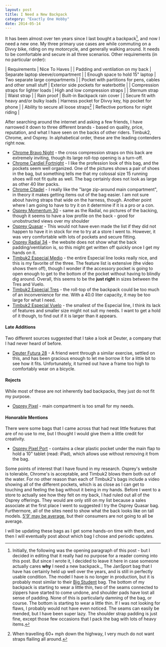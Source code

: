 ```yaml
---
layout: post
title: I Need a New Backpack
category: "Exactly One Hobby"
date: 2014-05-14
---
```


It has been almost over ten years since I last bought a backpack[^1], and now I need a new one.  My three primary use cases are while commuting on a Divvy bike, riding on my motorcycle, and generally walking around.  It needs to be comfortable and secure in all three scenarios. Other requirements (in no particular order):

| Requirements | Nice To Haves |
| Padding and ventilation on my back | Separate laptop sleeve/compartment |
| Enough space to hold 15" laptop | Two separate large compartments |
| Pocket with partitions for pens, cables and other small stuff | Exterior side pockets for waterbottle |
| Compression straps for lighter loads | High and low compression straps |
| Sternum strap | Waist strap |
| Rain proof | Built-in Backpack rain cover |
| Secure fit with heavy and/or bulky loads | Harness pocket for Divvy key, hip pocket for phone |
| Ability to secure all loose straps[^2] | Reflective portions for night riding |

After searching around the internet and asking a few friends, I have narrowed it down to three different brands - based on quality, price, reputation, and what I have seen on the backs of other riders. Timbuk2, Chrome, and Osprey.  In alphabetical order, these are the leading contenders right now.


- [Chrome Bravo Night](http://www.chromeindustries.com/us/en/bags/backpacks/bravo-night) - the cross compression straps on this back are extremely inviting, though its large roll-top opening is a turn-off.
- [Chrome Cardiel Fortnight](http://www.chromeindustries.com/us/en/bags/backpacks/cardiel-fortnight) - I like the profession look of this bag, and the pockets seem well organized.  One of the pictures shows a pair of shoes in the bag, but something tells me that my colossal size 15 running shoes will not fit quite as well.  The bag certainly does not look as large as other 40 liter packs.
- [Chrome Citadel](http://www.chromeindustries.com/us/en/bags/backpacks/citadel) - I really like the "large zip-around main compartment", in theory it makes getting items out of the bag easier.  I am not sure about having straps that wide on the harness, though.  Another point where I am going to have to try it on it determine if it is a pro or a con.
- [Osprey Momentum 30](http://www.ospreypacks.com/en/product/commute_1/momentum_30) - same as the Radial, no pictures of the backing, though it seems to have a low profile on the back - good for unobstructed views over my shoulder
- [Osprey Quasar](http://www.ospreypacks.com/en/product/city__trail/quasar) - This would not have even made the list if they did not happen to have it in stock for me to try at a store I went to.  However, it was very comfortable with lots of pockets and secure fitting.
- [Osprey Radial 34](http://www.ospreypacks.com/en/product/commute_1/radial_34) - the website does not show what the back padding/ventilation is, so this might get written off quickly once I get my hands on it.
- [Timbuk2 Especial Medio](http://www.timbuk2.com/especial-medio-cycling-backpack/435-3-2001.html) - the entire Especial line looks really nice, and this is my favorite of the three. The feature list is extensive (the video shows them off), though I wonder if the accessory pocket is going to open enough to get to the bottom of the pocket without having to blindly dig around.  Overall, this seems to be the __just right__ in sizes between the Tres and Vuelo.
- [Timbuk2 Especial Tres](http://www.timbuk2.com/tb2/products/especial-tres-waterproof-cycling-laptop-backpack) - the roll-top of the backpack could be too much of an inconvenience for me.  With a 40.0 liter capacity, it may be too large for what I need.
- [Timbuk2 Especial Vuelo](http://www.timbuk2.com/especial-vuelo-cycling-laptop-backpack/458-3-2182.html) - the smallest of the Especial line, I think its lack of features and smaller size might not suit my needs.  I want to get a hold of it though, to find out if it is larger than it appears.

#### Late Additions

Two different sources suggested that I take a look at Deuter, a company that I had never heard of before.

- [Deuter Futura 28](http://www.deuter.com/us/us/hiking/futura-28-34214-119.html) - A friend went through a similar exercise, settled on this, and has been gracious enough to let me borrow it for a little bit to see how it fits. Unfortunately, it turned out have a frame too high to comfortably wear on a bicycle.

#### Rejects

While most of these are not inherently bad backpacks, they just do not fit my purpose.

- [Osprey Pixel](http://www.ospreypacks.com/en/product/tech/pixel) - main compartment is too small for my needs.

#### Honorable Mentions

There were some bags that I came across that had neat little features that are of no use to me, but I thought I would give them a little credit for creativity.

- [Osprey Pixel Port](http://www.ospreypacks.com/en/product/tech/pixel_port) - contains a clear plastic pocket under the main flap to hold a 10" tablet (read: iPad), which allows use without removing it from the bag.

Some points of interest that I have found in my research.  Osprey's website is tolerable, Chrome's is acceptable, and Timbuk2 blows them both out of the water.  For no other reason than each of Timbuk2's bags include a video showing all of the different pockets, which is as close as I can get to touching and feeling the bag without it being in my hands.  Before I went to a store to actually see how they felt on my back, I had ruled out all of the Osprey offerings.  They would are only still on my list because a sales associate at the first place I went to suggested I try the Osprey Quasar bag. Furthermore, all of the sites need to show what the back looks like on tall models.  [5'9' may be average](http://www.cdc.gov/nchs/data/nhsr/nhsr010.pdf), but their consumers are not going to all be average.

I will be updating these bags as I get some hands-on time with them, and then I will eventually post about which bag I chose and periodic updates.

[^1]: Initially, the following was the opening paragraph of this post - but I decided in editing that it really had no purpose for a reader coming into this post. But since I wrote it, I decided to leave it here in case someone actually cares **why** I need a new backpack._
The JanSport bag that I have has certainly held up well over the years, and is still in perfectly usable condition.  The model I have is no longer in production, but it is probably most similar to their [Big Student](http://www.jansport.com/shop/en/jansport-us/big-student-tdn7) bag.  The bottom of my backpack is starting to wear a little thin, two of the seams connected to zippers have started to come undone, and shoulder pads have lost all sense of padding.  None of this is particularly damning of the bag, or course.  The bottom is starting to wear a little thin.  If I was not looking for flaws, I probably would not have even noticed.  The seams can easily be mended, but I have been super lazy.  The shoulder strap padding is just fine, except those few occasions that I pack the bag with lots of heavy items.

[^2]: When travelling 60+ mph down the highway, I very much do not want straps flailing all around.